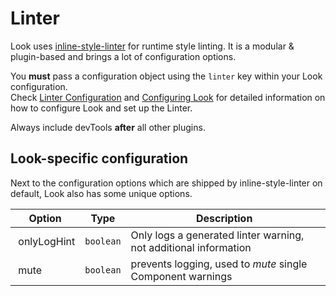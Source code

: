 # Linter
Look uses [inline-style-linter](https://github.com/rofrischmann/inline-style-linter) for runtime style linting.
It is a modular & plugin-based and brings a lot of configuration options.

You **must** pass a configuration object using the `linter` key within your Look configuration. <br>
Check [Linter Configuration](https://github.com/rofrischmann/inline-style-linter/blob/master/docs/Configuration.md) and [Configuring Look](../guides/configureLook.md) for detailed information on how to configure Look and set up the Linter.

Always include devTools **after** all other plugins.


## Look-specific configuration
Next to the configuration options which are shipped by inline-style-linter on default, Look also has some unique options.

| Option | Type | Description |
| --------- | ---- | ----------- |
| onlyLogHint | `boolean` | Only logs a generated linter warning, not additional information |
| mute | `boolean` | prevents logging, used to *mute* single Component warnings |
